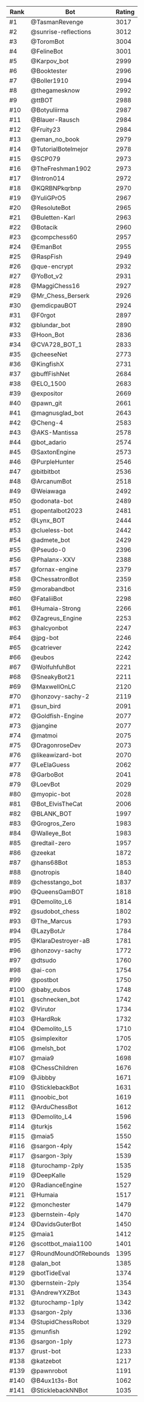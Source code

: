 Rank|Bot|Rating
---|---|---
#1|@TasmanRevenge|3017
#2|@sunrise-reflections|3012
#3|@ToromBot|3004
#4|@FelineBot|3001
#5|@Karpov_bot|2999
#6|@Booktester|2996
#7|@Boller1910|2994
#8|@thegamesknow|2992
#9|@ttBOT|2988
#10|@Botyuliirma|2987
#11|@Blauer-Rausch|2984
#12|@Fruity23|2984
#13|@eman_no_book|2979
#14|@TutorialBotelmejor|2978
#15|@SCP079|2973
#16|@TheFreshman1902|2973
#17|@Intron014|2972
#18|@KQRBNPkqrbnp|2970
#19|@YuliGPrO5|2967
#20|@ResoluteBot|2965
#21|@Buletten-Karl|2963
#22|@Botacik|2960
#23|@compchess60|2957
#24|@EmanBot|2955
#25|@RaspFish|2949
#26|@que-encrypt|2932
#27|@YoBot_v2|2931
#28|@MaggiChess16|2927
#29|@Mr_Chess_Berserk|2926
#30|@emdicpauBOT|2924
#31|@F0rgot|2897
#32|@blundar_bot|2890
#33|@Hoon_Bot|2836
#34|@CVA728_BOT_1|2833
#35|@cheeseNet|2773
#36|@KingfishX|2731
#37|@buffFishNet|2684
#38|@ELO_1500|2683
#39|@expositor|2669
#40|@pawn_git|2661
#41|@magnusglad_bot|2643
#42|@Cheng-4|2583
#43|@AKS-Mantissa|2578
#44|@bot_adario|2574
#45|@SaxtonEngine|2573
#46|@PurpleHunter|2546
#47|@bitbitbot|2536
#48|@ArcanumBot|2518
#49|@Weiawaga|2492
#50|@odonata-bot|2489
#51|@opentalbot2023|2481
#52|@Lynx_BOT|2444
#53|@clueless-bot|2442
#54|@admete_bot|2429
#55|@Pseudo-0|2396
#56|@Phalanx-XXV|2388
#57|@fornax-engine|2379
#58|@ChessatronBot|2359
#59|@morabandbot|2316
#60|@FataliiBot|2298
#61|@Humaia-Strong|2266
#62|@Zagreus_Engine|2253
#63|@halcyonbot|2247
#64|@jpg-bot|2246
#65|@catriever|2242
#66|@eubos|2242
#67|@WolfuhfuhBot|2221
#68|@SneakyBot21|2211
#69|@MaxwellOnLC|2120
#70|@honzovy-sachy-2|2119
#71|@sun_bird|2091
#72|@Goldfish-Engine|2077
#73|@jangine|2077
#74|@matmoi|2075
#75|@DragonroseDev|2073
#76|@likeawizard-bot|2070
#77|@LeElaGuess|2062
#78|@GarboBot|2041
#79|@LoevBot|2029
#80|@myopic-bot|2028
#81|@Bot_ElvisTheCat|2006
#82|@BLANK_BOT|1997
#83|@Grogros_Zero|1983
#84|@Walleye_Bot|1983
#85|@redtail-zero|1957
#86|@zeekat|1872
#87|@hans68Bot|1853
#88|@notropis|1840
#89|@chesstango_bot|1837
#90|@QueensGamBOT|1818
#91|@Demolito_L6|1814
#92|@sudobot_chess|1802
#93|@The_Marcus|1793
#94|@LazyBotJr|1784
#95|@KlaraDestroyer-aB|1781
#96|@honzovy-sachy|1772
#97|@dtsudo|1760
#98|@ai-con|1754
#99|@postbot|1750
#100|@baby_eubos|1748
#101|@schnecken_bot|1742
#102|@Virutor|1734
#103|@HardRok|1732
#104|@Demolito_L5|1710
#105|@simplexitor|1705
#106|@melsh_bot|1702
#107|@maia9|1698
#108|@ChessChildren|1676
#109|@Jibbby|1671
#110|@SticklebackBot|1631
#111|@noobic_bot|1619
#112|@ArduChessBot|1612
#113|@Demolito_L4|1596
#114|@turkjs|1562
#115|@maia5|1550
#116|@sargon-4ply|1542
#117|@sargon-3ply|1539
#118|@turochamp-2ply|1535
#119|@DeepKalle|1529
#120|@RadianceEngine|1527
#121|@Humaia|1517
#122|@monchester|1479
#123|@bernstein-4ply|1470
#124|@DavidsGuterBot|1450
#125|@maia1|1412
#126|@scottbot_maia1100|1401
#127|@RoundMoundOfRebounds|1395
#128|@alan_bot|1385
#129|@botTideEval|1374
#130|@bernstein-2ply|1354
#131|@AndrewYXZBot|1343
#132|@turochamp-1ply|1342
#133|@sargon-2ply|1336
#134|@StupidChessRobot|1329
#135|@munfish|1292
#136|@sargon-1ply|1273
#137|@rust-bot|1233
#138|@katzebot|1217
#139|@pawnrobot|1191
#140|@B4ux1t3s-Bot|1062
#141|@SticklebackNNBot|1035
